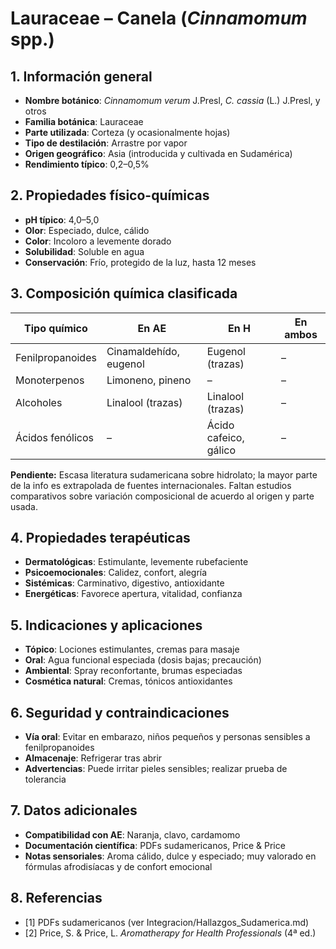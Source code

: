 # Lauraceae – Canela (*Cinnamomum* spp.)

## 1. Información general
- **Nombre botánico**: *Cinnamomum verum* J.Presl, *C. cassia* (L.) J.Presl, y otros
- **Familia botánica**: Lauraceae
- **Parte utilizada**: Corteza (y ocasionalmente hojas)
- **Tipo de destilación**: Arrastre por vapor
- **Origen geográfico**: Asia (introducida y cultivada en Sudamérica)
- **Rendimiento típico**: 0,2–0,5%

## 2. Propiedades físico-químicas
- **pH típico**: 4,0–5,0
- **Olor**: Especiado, dulce, cálido
- **Color**: Incoloro a levemente dorado
- **Solubilidad**: Soluble en agua
- **Conservación**: Frío, protegido de la luz, hasta 12 meses

## 3. Composición química clasificada
| Tipo químico                | En AE                              | En H                               | En ambos         |
|----------------------------|------------------------------------|------------------------------------|------------------|
| Fenilpropanoides            | Cinamaldehído, eugenol             | Eugenol (trazas)                   | –                |
| Monoterpenos                | Limoneno, pineno                   | –                                  | –                |
| Alcoholes                   | Linalool (trazas)                  | Linalool (trazas)                  | –                |
| Ácidos fenólicos            | –                                  | Ácido cafeico, gálico              | –                |

**Pendiente:** Escasa literatura sudamericana sobre hidrolato; la mayor parte de la info es extrapolada de fuentes internacionales. Faltan estudios comparativos sobre variación composicional de acuerdo al origen y parte usada.

## 4. Propiedades terapéuticas
- **Dermatológicas**: Estimulante, levemente rubefaciente
- **Psicoemocionales**: Calidez, confort, alegría
- **Sistémicas**: Carminativo, digestivo, antioxidante
- **Energéticas**: Favorece apertura, vitalidad, confianza

## 5. Indicaciones y aplicaciones
- **Tópico**: Lociones estimulantes, cremas para masaje
- **Oral**: Agua funcional especiada (dosis bajas; precaución)
- **Ambiental**: Spray reconfortante, brumas especiadas
- **Cosmética natural**: Cremas, tónicos antioxidantes

## 6. Seguridad y contraindicaciones
- **Vía oral**: Evitar en embarazo, niños pequeños y personas sensibles a fenilpropanoides
- **Almacenaje**: Refrigerar tras abrir
- **Advertencias**: Puede irritar pieles sensibles; realizar prueba de tolerancia

## 7. Datos adicionales
- **Compatibilidad con AE**: Naranja, clavo, cardamomo
- **Documentación científica**: PDFs sudamericanos, Price & Price
- **Notas sensoriales**: Aroma cálido, dulce y especiado; muy valorado en fórmulas afrodisíacas y de confort emocional

## 8. Referencias
- [1] PDFs sudamericanos (ver Integracion/Hallazgos_Sudamerica.md)
- [2] Price, S. & Price, L. *Aromatherapy for Health Professionals* (4ª ed.)

